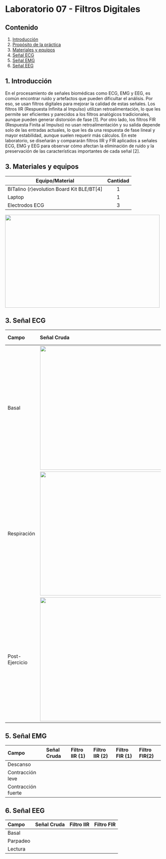 # Laboratorio 07 - Filtros Digitales
## Contenido
1. [Introducción](#id1)
2. [Propósito de la práctica](#id2)
3. [Materiales y equipos](#id3)
4. [Señal ECG](#id4)
5. [Señal EMG](#id5)
6. [Señal EEG](#id6)

## 1. Introducción <a name="id1"></a>

En el procesamiento de señales biomédicas como ECG, EMG y EEG, es común encontrar ruido y artefactos que pueden dificultar el análisis. Por eso, se usan filtros digitales para mejorar la calidad de estas señales. Los filtros IIR (Respuesta Infinita al Impulso) utilizan retroalimentación, lo que les permite ser eficientes y parecidos a los filtros analógicos tradicionales, aunque pueden generar distorsión de fase [1]. Por otro lado, los filtros FIR (Respuesta Finita al Impulso) no usan retroalimentación y su salida depende solo de las entradas actuales, lo que les da una respuesta de fase lineal y mayor estabilidad, aunque suelen requerir más cálculos. En este laboratorio, se diseñarán y compararán filtros IIR y FIR aplicados a señales ECG, EMG y EEG para observar cómo afectan la eliminación de ruido y la preservación de las características importantes de cada señal [2].


## 3. Materiales y equipos <a name="id3"></a>
| Equipo/Material     |Cantidad   |
|-----------   |:------------:
|BITalino (r)evolution Board Kit BLE/BT[4]  |1          |
|Laptop           |1          |
|Electrodos ECG   |3          |

<img src="" width="500" height="300"/>

## 3. Señal ECG <a name="id4"></a>


| Campo | Señal Cruda | Filtro IIR | Filtro FIR |
|:---------|:-----------------|:---------|:-----------------|
| Basal | <img src="./ImagesL4/ecg_cruda_1der_reposo.png" width="800" height="400"> |
| Respiración | <img src="./ImagesL4/ecg_cruda_2der_reposo.png" width="800" height="400"> |
| Post-Ejercicio | <img src="./ImagesL4/ecg_cruda_3der_reposo.png" width="800" height="400"> |



## 5. Señal EMG <a name="id5"></a>

| Campo | Señal Cruda | Filtro IIR (1) | Filtro IIR (2) | Filtro FIR (1) | Filtro FIR(2) |
|:---------|:-----------------|:---------|:-----------------|:---------|:-----------------|
| Descanso |  |
| Contracción leve |  |
| Contracción fuerte |  |

## 6. Señal EEG <a name="id6"></a>

| Campo | Señal Cruda | Filtro IIR | Filtro FIR |
|:---------|:-----------------|:---------|:-----------------|
| Basal |  |
| Parpadeo |  |
| Lectura |  |




